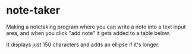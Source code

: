 # note-taker

Making a notetaking program where you can write a note into a text input area, and when you click "add note" it gets added to a table below. 

It displays just 150 characters and adds an ellipse if it's longer.
